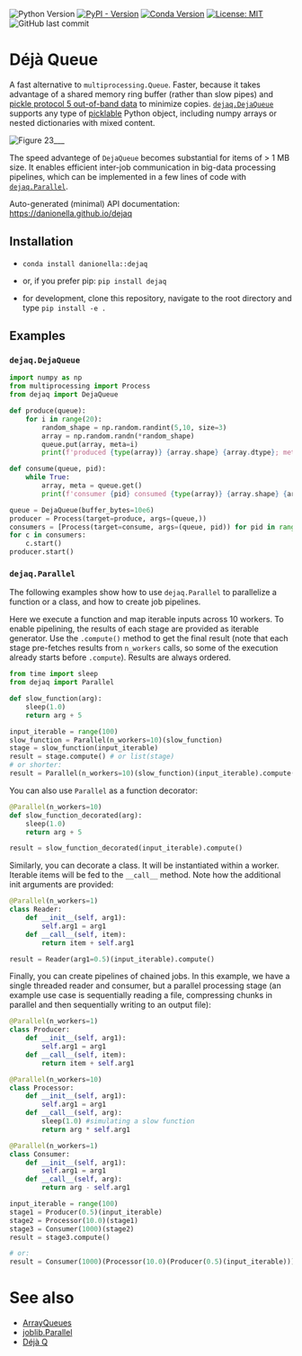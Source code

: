 
![Python Version](https://img.shields.io/badge/python-3.8+-blue)
[![PyPI - Version](https://img.shields.io/pypi/v/dejaq)](https://pypi.org/project/dejaq/)
[![Conda Version](https://img.shields.io/conda/v/danionella/dejaq)](https://anaconda.org/danionella/dejaq)
[![License: MIT](https://img.shields.io/badge/License-MIT-yellow.svg)](https://opensource.org/licenses/MIT)
![GitHub last commit](https://img.shields.io/github/last-commit/danionella/dejaq)

# Déjà Queue

A fast alternative to `multiprocessing.Queue`. Faster, because it takes advantage of a shared memory ring buffer (rather than slow pipes) and [pickle protocol 5 out-of-band data](https://peps.python.org/pep-0574/) to minimize copies. [`dejaq.DejaQueue`](#dejaqdejaqueue) supports any type of [picklable](https://docs.python.org/3/library/pickle.html#what-can-be-pickled-and-unpickled) Python object, including numpy arrays or nested dictionaries with mixed content.

![Figure 23___](https://github.com/user-attachments/assets/69dae69d-c4c6-47b5-b5cd-d63536a84826)

The speed advantege of `DejaQueue` becomes substantial for items of > 1 MB size. It enables efficient inter-job communication in big-data processing pipelines, which can be implemented in a few lines of code with [`dejaq.Parallel`](#dejaqparallel).

Auto-generated (minimal) API documentation: https://danionella.github.io/dejaq


## Installation
- `conda install danionella::dejaq `

- or, if you prefer pip: `pip install dejaq`

- for development, clone this repository, navigate to the root directory and type `pip install -e .`

## Examples
### `dejaq.DejaQueue`
```python
import numpy as np
from multiprocessing import Process
from dejaq import DejaQueue

def produce(queue):
    for i in range(20):
        random_shape = np.random.randint(5,10, size=3)
        array = np.random.randn(*random_shape)
        queue.put(array, meta=i)
        print(f'produced {type(array)} {array.shape} {array.dtype}; meta: {i}; hash: {hash(array.tobytes())}\n')

def consume(queue, pid):
    while True:
        array, meta = queue.get()
        print(f'consumer {pid} consumed {type(array)} {array.shape} {array.dtype}; meta: {meta}; hash: {hash(array.tobytes())}\n')

queue = DejaQueue(buffer_bytes=10e6)
producer = Process(target=produce, args=(queue,))
consumers = [Process(target=consume, args=(queue, pid)) for pid in range(3)]
for c in consumers:
    c.start()
producer.start()
```


### `dejaq.Parallel`
The following examples show how to use `dejaq.Parallel` to parallelize a function or a class, and how to create job pipelines.

Here we execute a function and map iterable inputs across 10 workers. To enable pipelining, the results of each stage are provided as iterable generator. Use the `.compute()` method to get the final result (note that each stage pre-fetches results from `n_workers` calls, so some of the execution already starts before `.compute`). Results are always ordered.

```python
from time import sleep
from dejaq import Parallel

def slow_function(arg):
    sleep(1.0)
    return arg + 5

input_iterable = range(100)
slow_function = Parallel(n_workers=10)(slow_function)
stage = slow_function(input_iterable)
result = stage.compute() # or list(stage)
# or shorter: 
result = Parallel(n_workers=10)(slow_function)(input_iterable).compute()
```

You can also use `Parallel` as a function decorator:
```python
@Parallel(n_workers=10)
def slow_function_decorated(arg):
    sleep(1.0)
    return arg + 5

result = slow_function_decorated(input_iterable).compute()
```

Similarly, you can decorate a class. It will be instantiated within a worker. Iterable items will be fed to the `__call__` method. Note how the additional init arguments are provided:
```python
@Parallel(n_workers=1)
class Reader:
    def __init__(self, arg1):
        self.arg1 = arg1
    def __call__(self, item):
        return item + self.arg1

result = Reader(arg1=0.5)(input_iterable).compute()
```

Finally, you can create pipelines of chained jobs. In this example, we have a single threaded reader and consumer, but a parallel processing stage (an example use case is sequentially reading a file, compressing chunks in parallel and then sequentially writing to an output file):
```python
@Parallel(n_workers=1)
class Producer:
    def __init__(self, arg1):
        self.arg1 = arg1
    def __call__(self, item):
        return item + self.arg1

@Parallel(n_workers=10)
class Processor:
    def __init__(self, arg1):
        self.arg1 = arg1
    def __call__(self, arg):
        sleep(1.0) #simulating a slow function
        return arg * self.arg1

@Parallel(n_workers=1)
class Consumer:
    def __init__(self, arg1):
        self.arg1 = arg1
    def __call__(self, arg):
        return arg - self.arg1

input_iterable = range(100)
stage1 = Producer(0.5)(input_iterable)
stage2 = Processor(10.0)(stage1)
stage3 = Consumer(1000)(stage2)
result = stage3.compute()

# or:
result = Consumer(1000)(Processor(10.0)(Producer(0.5)(input_iterable))).compute()
```

# See also
- [ArrayQueues](https://github.com/portugueslab/arrayqueues) 
- [joblib.Parallel](https://joblib.readthedocs.io/en/latest/generated/joblib.Parallel.html)
- [Déjà Q](https://en.wikipedia.org/wiki/Deja_Q)
